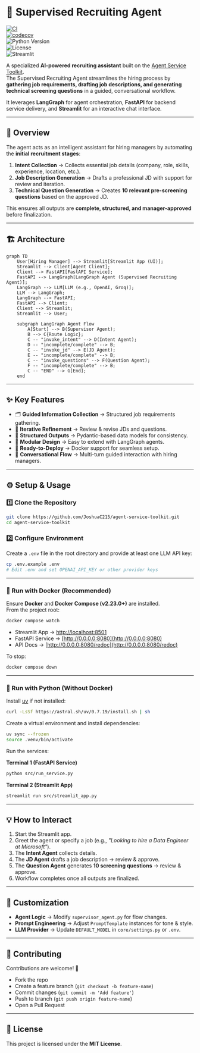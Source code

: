 # 🤖 Supervised Recruiting Agent

[![CI](https://github.com/JoshuaC215/agent-service-toolkit/actions/workflows/test.yml/badge.svg)](https://github.com/JoshuaC215/agent-service-toolkit/actions/workflows/test.yml)  
[![codecov](https://codecov.io/github/JoshuaC215/agent-service-toolkit/graph/badge.svg?token=5MTJSYWD05)](https://codecov.io/github/JoshuaC215/agent-service-toolkit)  
![Python Version](https://img.shields.io/python/required-version-toml?tomlFilePath=https%3A%2F%2Fraw.githubusercontent.com%2FJoshuaC215%2Fagent-service-toolkit%2Frefs%2Fheads%2Fmain%2Fpyproject.toml)  
![License](https://img.shields.io/github/license/JoshuaC215/agent-service-toolkit)  
![Streamlit](https://static.streamlit.io/badges/streamlit_badge_black_red.svg)
 

A specialized **AI-powered recruiting assistant** built on the [Agent Service Toolkit](https://github.com/JoshuaC215/agent-service-toolkit).  
The Supervised Recruiting Agent streamlines the hiring process by **gathering job requirements, drafting job descriptions, and generating technical screening questions** in a guided, conversational workflow.  

It leverages **LangGraph** for agent orchestration, **FastAPI** for backend service delivery, and **Streamlit** for an interactive chat interface.  

---

## 🚀 Overview

The agent acts as an intelligent assistant for hiring managers by automating the **initial recruitment stages**:

1. **Intent Collection** → Collects essential job details (company, role, skills, experience, location, etc.).  
2. **Job Description Generation** → Drafts a professional JD with support for review and iteration.  
3. **Technical Question Generation** → Creates **10 relevant pre-screening questions** based on the approved JD.  

This ensures all outputs are **complete, structured, and manager-approved** before finalization.  

---

## 🏗️ Architecture

```mermaid
graph TD
    User[Hiring Manager] --> Streamlit[Streamlit App (UI)];
    Streamlit --> Client[Agent Client];
    Client --> FastAPI[FastAPI Service];
    FastAPI --> LangGraph[LangGraph Agent (Supervised Recruiting Agent)];
    LangGraph --> LLM[LLM (e.g., OpenAI, Groq)];
    LLM --> LangGraph;
    LangGraph --> FastAPI;
    FastAPI --> Client;
    Client --> Streamlit;
    Streamlit --> User;

    subgraph LangGraph Agent Flow
        A[Start] --> B(Supervisor Agent);
        B --> C{Route Logic};
        C -- "invoke_intent" --> D(Intent Agent);
        D -- "incomplete/complete" --> B;
        C -- "invoke_jd" --> E(JD Agent);
        E -- "incomplete/complete" --> B;
        C -- "invoke_questions" --> F(Question Agent);
        F -- "incomplete/complete" --> B;
        C -- "END" --> G[End];
    end
```

---

## ✨ Key Features

- 🗂️ **Guided Information Collection** → Structured job requirements gathering.  
- 🔄 **Iterative Refinement** → Review & revise JDs and questions.  
- 📝 **Structured Outputs** → Pydantic-based data models for consistency.  
- 🧩 **Modular Design** → Easy to extend with LangGraph agents.  
- 🐳 **Ready-to-Deploy** → Docker support for seamless setup.  
- 💬 **Conversational Flow** → Multi-turn guided interaction with hiring managers.  

---

## ⚙️ Setup & Usage

### 1️⃣ Clone the Repository
```sh
git clone https://github.com/JoshuaC215/agent-service-toolkit.git
cd agent-service-toolkit
```

### 2️⃣ Configure Environment
Create a `.env` file in the root directory and provide at least one LLM API key:  

```sh
cp .env.example .env
# Edit .env and set OPENAI_API_KEY or other provider keys
```

---

### 🐳 Run with Docker (Recommended)

Ensure **Docker** and **Docker Compose (v2.23.0+)** are installed.  
From the project root:

```sh
docker compose watch
```

- Streamlit App → [http://localhost:8501](http://localhost:8501)  
- FastAPI Service → [http://0.0.0.0:8080](http://0.0.0.0:8080)  
- API Docs → [http://0.0.0.0:8080/redoc](http://0.0.0.0:8080/redoc)  

To stop:
```sh
docker compose down
```

---

### 🐍 Run with Python (Without Docker)

Install [uv](https://github.com/astral-sh/uv) if not installed:  
```sh
curl -LsSf https://astral.sh/uv/0.7.19/install.sh | sh
```

Create a virtual environment and install dependencies:  
```sh
uv sync --frozen
source .venv/bin/activate
```

Run the services:

**Terminal 1 (FastAPI Service)**  
```sh
python src/run_service.py
```

**Terminal 2 (Streamlit App)**  
```sh
streamlit run src/streamlit_app.py
```

---

## 💡 How to Interact

1. Start the Streamlit app.  
2. Greet the agent or specify a job (e.g., *"Looking to hire a Data Engineer at Microsoft"*).  
3. The **Intent Agent** collects details.  
4. The **JD Agent** drafts a job description → review & approve.  
5. The **Question Agent** generates **10 screening questions** → review & approve.  
6. Workflow completes once all outputs are finalized.  

---

## 🔧 Customization

- **Agent Logic** → Modify `supervisor_agent.py` for flow changes.  
- **Prompt Engineering** → Adjust `PromptTemplate` instances for tone & style.  
- **LLM Provider** → Update `DEFAULT_MODEL` in `core/settings.py` or `.env`.  

---

## 🤝 Contributing

Contributions are welcome! 🎉  

- Fork the repo  
- Create a feature branch (`git checkout -b feature-name`)  
- Commit changes (`git commit -m 'Add feature'`)  
- Push to branch (`git push origin feature-name`)  
- Open a Pull Request  

---

## 📜 License

This project is licensed under the **MIT License**.  
